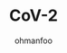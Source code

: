 ---
Aliases:
- '#CoV-2'
author: ohmanfoo
created: '2022-08-07'
source: '#todo'
tags: ' #;'
title: CoV-2
---